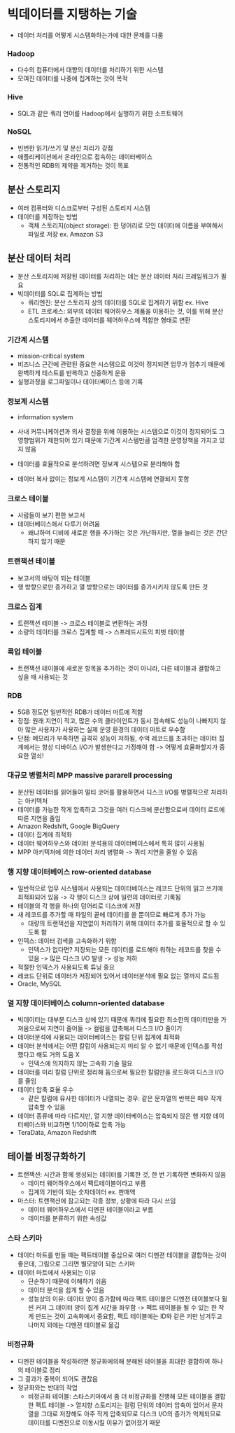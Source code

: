 # 빅데이터를 지탱하는 기술
- 데이터 처리를 어떻게 시스템화하는가에 대한 문제를 다룸


### Hadoop
- 다수의 컴퓨터에서 대향의 데이터를 처리하기 위한 시스템
- 모여진 데이터를 나중에 집계하는 것이 목적

### Hive
- SQL과 같은 쿼리 언어를 Hadoop에서 실행하기 위한 소프트웨어

### NoSQL
- 빈번한 읽기/쓰기 및 분산 처리가 강점
- 애플리케이션에서 온라인으로 접속하는 데이터베이스
- 전통적인 RDB의 제약을 제거하는 것이 목표

## 분산 스토리지
- 여러 컴퓨터와 디스크로부터 구성된 스토리지 시스템
- 데이터를 저장하는 방법
  - 객체 스토리지(object storage): 한 덩어리로 모인 데이터에 이름을 부여해서 파일로 저장 ex. Amazon S3

## 분산 데이터 처리
- 분산 스토리지에 저장된 데이터를 처리하는 데는 분산 데이터 처리 프레임워크가 필요
- 빅데이터를 SQL로 집계하는 방법
  - 쿼리엔진: 분산 스토리지 상의 데이터를 SQL로 집계하기 위함 ex. Hive
  - ETL 프로세스: 외부의 데이터 웨어하우스 제품을 이용하는 것,
                이를 위해 분산 스토리지에서 추출한 데이터를 웨어하우스에 적합한 형태로 변환
  
### 기간계 시스템 
- mission-critical system
- 비즈니스 근간에 관련된 중요한 시스템으로 이것이 정지되면 업무가 멈추기 때문에 완벽하게 테스트를 반복하고 신중하게 운용
- 실행과정을 로그파일이나 데이터베이스 등에 기록

### 정보계 시스템 
- information system
- 사내 커뮤니케이션과 의사 결정을 위해 이용하는 시스템으로 이것이 정지되어도 그 영향범위가 제한되어 있기 때문에 기간계 시스템만큼 엄격한 운영정책을 가지고 있지 않음

- 데이터를 효율적으로 분석하려면 정보계 시스템으로 분리해야 함
- 데이터 복사 없이는 정보계 시스템이 기간계 시스템에 연결되지 못함

### 크로스 테이블
- 사람들이 보기 편한 보고서
- 데이터베이스에서 다루기 어려움
  - 왜냐하며 디비에 새로운 행을 추가하는 것은 가난하지만, 열을 늘리는 것은 간단하지 않기 때문 

### 트랜잭션 테이블
- 보고서의 바탕이 되는 테이블
- 행 방향으로만 증가하고 열 방향으로는 데이터를 증가시키지 않도록 만든 것

### 크로스 집계
- 트랜잭션 테이블 -> 크로스 테이블로 변환하는 과정
- 소량의 데이터를 크로스 집계할 때 -> 스프레드시트의 피벗 테이블

### 룩업 테이블
- 트랜잭션 테이블에 새로운 항목을 추가하는 것이 아니라, 다른 테이블과 결합하고 싶을 때 사용되는 것

### RDB
- 5GB 정도면 일반적인 RDB가 데이터 마트에 적합
- 장점: 원래 지연이 적고, 많은 수의 클라이언트가 동시 접속해도 성능이 나빠지지 않아 많은 사용자가 사용하는 실제 운영 환경의 데이터 마트로 우수함
- 단점: 메모리가 부족하면 급격히 성능이 저하됨, 수억 레코드를 초과하는 데이터 집계에서는 항상 디바이스 I/O가 발생한다고 가정해야 함
    -> 어떻게 효율화할지가 중요한 열쇠!

### 대규모 병렬처리 MPP massive pararell processing
- 분산된 데이터를 읽어들여 멀티 코어를 활용하면서 디스크 I/O를 병렬적으로 처리하는 아키텍처
- 데이터를 가능한 작게 압축하고 그것을 여러 디스크에 분산함으로써 데이터 로드에 따른 지연을 줄임
- Amazon Redshift, Google BigQuery
- 데이터 집계에 최적화
- 데이터 웨어하우스와 데이터 분석용의 데이터베이스에서 특히 많이 사용됨
- MPP 아키텍처에 의한 데이터 처리 병렬화 -> 쿼리 지연을 줄일 수 있음

### 행 지향 데이터베이스 row-oriented database
- 일반적으로 업무 시스템에서 사용되는 데이터베이스는 레코드 단위의 읽고 쓰기에 최적화되어 있음
  -> 각 행이 디스크 상에 일련의 데이터로 기록됨
- 테이블의 각 행을 하나의 덩어리로 디스크에 저장 
- 새 레코드를 추가할 때 파일의 끝에 데이터를 쓸 뿐이므로 빠르게 추가 가능
  - 대량의 트랜잭션을 지연없이 처리하기 위해 데이터 추가를 효율적으로 할 수 있도록 함
- 인덱스: 데이터 검색을 고속화하기 위함
  - 인덱스가 없다면? 저장되는 모든 데이터를 로드해야 워하는 레코드를 찾을 수 있음 -> 많은 디스크 I/O 발생 -> 성능 저하
- 적절한 인덱스가 사용되도록 튜닝 중요
- 레코드 단위로 데이터가 저장되어 있어서 데이터분석에 필요 없는 열까지 로드됨
- Oracle, MySQL

### 열 지향 데이터베이스 column-oriented database
- 빅데이터는 대부분 디스크 상에 있기 때문에 쿼리에 필요한 최소한의 데이터만을 가져옴으로써 지연이 줄어듦 
  -> 컬럼을 압축해서 디스크 I/O 줄이기
- 데이터분석에 사용되는 데이터베이스는 칼럼 단위 집계에 최적화
- 데이터 분석에서는 어떤 칼럼이 사용되는지 미리 알 수 없기 때문에 인덱스를 작성했다고 해도 거의 도움 X
  - 인덱스에 의지하지 않는 고속화 기술 필요
- 데이터를 미리 칼럼 단위로 정리해 둠으로써 필요한 칼럼만을 로드하여 디스크 I/O를 줄임
- 데이터 압축 효율 우수 
  - 같은 칼럼에 유사한 데이터가 나열되는 경우: 같은 문자열의 반복은 매우 작게 압축할 수 있음
- 데이터 종류에 따라 다르지만, 열 지향 데이터베이스는 압축되지 않은 행 지향 데이터베이스와 비교하면 1/10이하로 압축 가능
- TeraData, Amazon Redshift

## 테이블 비정규화하기
- 트랜잭션: 시간과 함께 생성되는 데이터를 기록한 것, 한 번 기록하면 변화하지 않음
  - 데이터 웨어하우스에서 팩트테이블이라고 부름
  - 집계의 기반이 되는 숫자데이터 ex. 판매액
- 마스터: 트랜잭션에 참고되는 각종 정보, 상황에 따라 다시 쓰임
  - 데이터 웨어하우스에서 디멘젼 테이블이라고 부름
  - 데이터를 분류하기 위한 속성값

### 스타 스키마
- 데이터 마트를 만들 때는 팩트테이블 중심으로 여러 디멘젼 테이블을 결합하는 것이 좋은데, 그림으로 그리면 별모양이 되는 스키마
- 데이터 마트에서 사용되는 이유
  - 단순하기 때문에 이해하기 쉬움
  - 데이터 분석을 쉽게 할 수 있음
  - 성능상의 이유: 데이터 양이 증가함에 따라 팩트 테이블은 디멘젼 테이블보다 훨씬 커져 그 데이터 양이 집계 시간을 좌우함 -> 팩트 테이블을 될 수 있는 한 작게 만드는 것이 고속화에서 중요함, 팩트 테이블에는 ID와 같은 키만 남겨두고 나머지 외에는 디멘젼 테이블로 옮김
  
### 비정규화
- 디멘젼 테이블을 작성하려면 정규화에의해 분해된 테이블을 최대한 결합하여 하나의 테이블로 정리
- 그 결과가 중복이 되어도 괜찮음
- 정규화와는 반대의 작업
  - 비정규화 테이블: 스타스키마에서 좀 더 비정규화를 진행해 모든 테이블을 결합한 팩트 테이블 -> 열지향 스토리지는 컬럼 단위의 데이터 압축이 있어서 문자열을 그대로 저장해도 아주 작게 압축되므로 디스크 I/O의 증가가 억제되므로 데이터를 디멘젼으로 이동시킬 이유가 없어졌기 때문